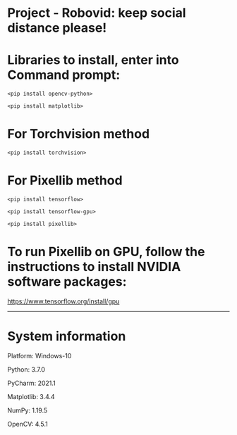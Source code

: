 # Project - Robovid: keep social distance please!

# Libraries to install, enter into Command prompt:
`<pip install opencv-python>`

`<pip install matplotlib>`
# For Torchvision method 
`<pip install torchvision>`
# For Pixellib method
`<pip install tensorflow>`

`<pip install tensorflow-gpu>`

`<pip install pixellib>`

# To run Pixellib on GPU, follow the instructions to install NVIDIA software packages:
https://www.tensorflow.org/install/gpu

----------------------------------------
# System information
Platform:      Windows-10

Python:        3.7.0

PyCharm:       2021.1

Matplotlib:    3.4.4

NumPy:         1.19.5

OpenCV:        4.5.1
